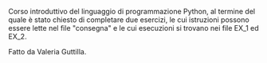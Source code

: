 Corso introduttivo del linguaggio di programmazione Python, al termine del quale è stato chiesto di completare due esercizi, le cui istruzioni possono essere lette nel file "consegna" e le cui esecuzioni si trovano nei file EX_1 ed EX_2.

Fatto da Valeria Guttilla.
